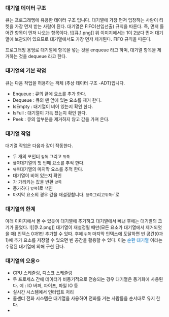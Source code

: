 ### 대기열 데이터 구조
큐는 프로그래멩에 유용한 데이터 구조 입니다.
대기열에 가장 먼저 입장하는 사람이 티켓을 가장 먼저 받는 사람이 된다.
대기열은 FIFO(선입선출) 규칙을 따른다. 즉, 먼저 들어간 항목이 먼저 나오는 항목이다.
![[큐.1.png]]
위 이미지에서는 1이 2보다 먼저 대기열에 보관되어 있으므로 대기열에서도 가장 먼저 제거된다. FIFO 규칙을 따른다.

프로그래밍 용엉로 대기열에 항목을 넣는 것을 enqueue 라고 하며, 대기열 항목을 제거하는 것을 dequeue 라고 한다.

### 대기열의 기본 작업
큐는 다음 작업을 허용하는 객체 (추상 데이터 구조 -ADT)입니다.

- Enqueue : 큐의 끝에 요소를 추가 한다.
- Dequeue : 큐의 맨 앞에 있는 요소를 제거 한다.
- IsEmpty : 대기열이 비어 있는지 확인 한다.
- IsFull : 대기열이 가득 찼는지 확인 한다.
- Peek : 큐의 앞부분을 제거하지 않고 값을 가져 온다.
### 대기열 작업
대기열 작업은 다음과 같이 작동한다.
- 두 개의 포인터 `앞쪽` 그리고 `뒤쪽`
- `앞쪽`대기열의 첫 번째 요소를 추적 한다.
- `뒤쪽`대기열의 마지막 요소를 추적 한다.
- 대기열이 비어 있는지 확인
- 가 가리키는 값을 반환 `앞쪽`
- 증가하다 `앞쪽`1로 색인
- 마지막 요소의 경우 값을 재설정합니다. `앞쪽`그리고`뒤쪽`-`로

### 대기열의 한계
아래 이미지에서 볼 수 있듯이 대기열에 추가하고 대기열에서 빼낸 후에는 대기열의 크기가 줄었다.
![[큐.2.png]]
대기열이 재설정될 때만(모든 요소가 대기열에서 제거되엇을 때) 인덱스 0과1만 추가할 수 있따.
후에 `뒤쪽` 마지막 인덱스에 도달하면 빈 공간(0과1)에 추가 요소를 저장할 수 있으면 빈 공간을 활용할 수 있다. 이는 <font color="#0070c0">순환 대기열</font> 이라는 수정된 대기열에 의해 구현 된다.

### 대기열의 으용ㅇ
- CPU 스케줄링, 디스크 스케줄링
- 두 프로세스 간에 데이터가 비동기적으로 전송되는 경우 대기열은 동기화에 사용된다. 예 : IO 버퍼, 파이프, 파일 IO 등
- 실시간 시스템에서 인터럽트 처리
- 콜센터 전화 시스템은 대기열을 사용하여 전화를 거는 사람들을 순서대로 유지 한다.
- 